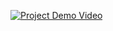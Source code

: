 [![Project Demo Video](http://img.youtube.com/vi/TBi5-PqBOmo/0.jpg)](http://www.youtube.com/watch?v=TBi5-PqBOmo)
